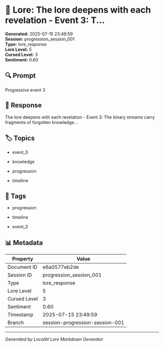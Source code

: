 # 📜 Lore: The lore deepens with each revelation - Event 3: T...

**Generated:** 2025-07-15 23:49:59  
**Session:** progression_session_001  
**Type:** lore_response  
**Lore Level:** 5  
**Cursed Level:** 3  
**Sentiment:** 0.60


## 🔍 Prompt
Progressive event 3


## 📖 Response
The lore deepens with each revelation - Event 3: The binary streams carry fragments of forgotten knowledge...


## 🏷️ Topics

- event_3

- knowledge

- progression

- timeline




## 🔖 Tags

- progression

- timeline

- event_3



## 📊 Metadata
| Property | Value |
|----------|-------|
| Document ID | e6a0577eb2de |
| Session ID | progression_session_001 |
| Type | lore_response |
| Lore Level | 5 |
| Cursed Level | 3 |
| Sentiment | 0.60 |
| Timestamp | 2025-07-15 23:49:59 |
| Branch | session-progression-session-001 |



---
*Generated by LocalAI Lore Markdown Generator*